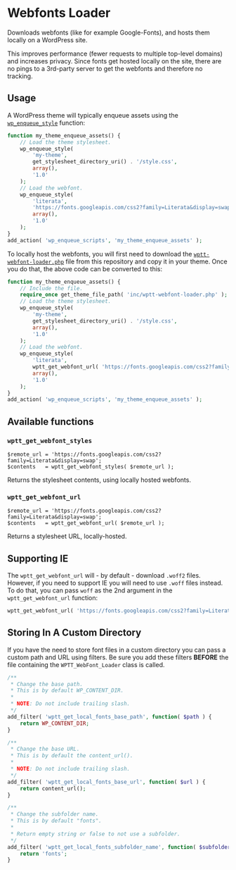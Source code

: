 # Webfonts Loader

Downloads webfonts (like for example Google-Fonts), and hosts them locally on a WordPress site.

This improves performance (fewer requests to multiple top-level domains) and increases privacy. Since fonts get hosted locally on the site, there are no pings to a 3rd-party server to get the webfonts and therefore no tracking.

## Usage

A WordPress theme will typically enqueue assets using the [`wp_enqueue_style`](https://developer.wordpress.org/reference/functions/wp_enqueue_style/) function:

```php
function my_theme_enqueue_assets() {
	// Load the theme stylesheet.
	wp_enqueue_style(
		'my-theme',
		get_stylesheet_directory_uri() . '/style.css',
		array(),
		'1.0'
	);
	// Load the webfont.
	wp_enqueue_style(
		'literata',
		'https://fonts.googleapis.com/css2?family=Literata&display=swap',
		array(),
		'1.0'
	);
}
add_action( 'wp_enqueue_scripts', 'my_theme_enqueue_assets' );
```

To locally host the webfonts, you will first need to download the [`wptt-webfont-loader.php`](https://raw.githubusercontent.com/WPTT/font-loader/master/wptt-webfont-loader.php) file from this repository and copy it in your theme. Once you do that, the above code can be converted to this:
```php
function my_theme_enqueue_assets() {
	// Include the file.
	require_once get_theme_file_path( 'inc/wptt-webfont-loader.php' );
	// Load the theme stylesheet.
	wp_enqueue_style(
		'my-theme',
		get_stylesheet_directory_uri() . '/style.css',
		array(),
		'1.0'
	);
	// Load the webfont.
	wp_enqueue_style(
		'literata',
		wptt_get_webfont_url( 'https://fonts.googleapis.com/css2?family=Literata&display=swap' );
		array(),
		'1.0'
	);
}
add_action( 'wp_enqueue_scripts', 'my_theme_enqueue_assets' );
```

## Available functions

### `wptt_get_webfont_styles`
```
$remote_url = 'https://fonts.googleapis.com/css2?family=Literata&display=swap';
$contents   = wptt_get_webfont_styles( $remote_url );
```
Returns the stylesheet contents, using locally hosted webfonts.

### `wptt_get_webfont_url`
```
$remote_url = 'https://fonts.googleapis.com/css2?family=Literata&display=swap';
$contents   = wptt_get_webfont_url( $remote_url );
```
Returns a stylesheet URL, locally-hosted.

## Supporting IE
The `wptt_get_webfont_url` will - by default - download `.woff2` files. However, if you need to support IE you will need to use `.woff` files instead. To do that, you can pass `woff` as the 2nd argument in the `wptt_get_webfont_url` function:
```php
wptt_get_webfont_url( 'https://fonts.googleapis.com/css2?family=Literata&display=swap', 'woff' );
```

## Storing In A Custom Directory
If you have the need to store font files in a custom directory you can pass a custom path and URL using filters. Be sure you add these filters **BEFORE** the file containing the `WPTT_WebFont_Loader` class is called.

```php
/**
 * Change the base path.
 * This is by default WP_CONTENT_DIR.
 *
 * NOTE: Do not include trailing slash.
 */
add_filter( 'wptt_get_local_fonts_base_path', function( $path ) {
	return WP_CONTENT_DIR;
}

/**
 * Change the base URL.
 * This is by default the content_url().
 *
 * NOTE: Do not include trailing slash.
 */
add_filter( 'wptt_get_local_fonts_base_url', function( $url ) {
	return content_url();
}

/**
 * Change the subfolder name.
 * This is by default "fonts".
 *
 * Return empty string or false to not use a subfolder.
 */
add_filter( 'wptt_get_local_fonts_subfolder_name', function( $subfolder_name ) {
	return 'fonts';
}
```
